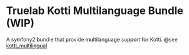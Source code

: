 Truelab Kotti Multilanguage Bundle (WIP)
========================================

A symfony2 bundle that provide multilanguage support for Kotti.
@see [kotti_multilingual](https://github.com/disko/kotti_multilingual)
